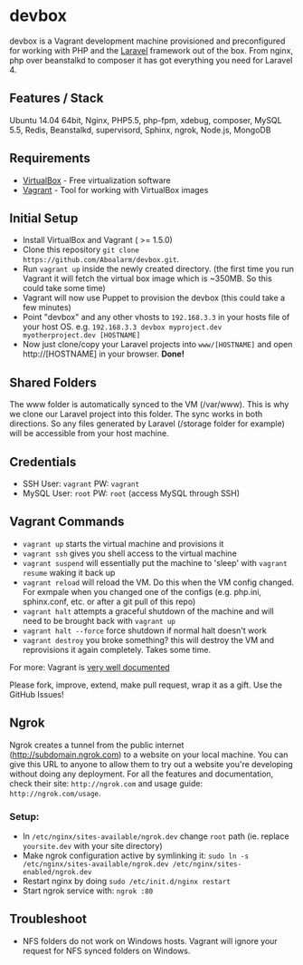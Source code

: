 devbox
======

devbox is a Vagrant development machine provisioned and preconfigured for working with PHP and the [Laravel](http://www.laravel.com) framework out of the box. From nginx, php over beanstalkd to composer it has got everything you need for Laravel 4.


## Features / Stack
Ubuntu 14.04 64bit, Nginx, PHP5.5, php-fpm, xdebug, composer, MySQL 5.5, Redis, Beanstalkd, supervisord, Sphinx, ngrok, Node.js, MongoDB



## Requirements

* [VirtualBox](https://www.virtualbox.org/wiki/Downloads) - Free virtualization software 
* [Vagrant](https://www.vagrantup.com) - Tool for working with VirtualBox images


## Initial Setup

* Install VirtualBox and Vagrant ( >= 1.5.0)
* Clone this repository `git clone https://github.com/Aboalarm/devbox.git`. 
* Run `vagrant up` inside the newly created directory. (the first time you run Vagrant it will fetch the virtual box image which is ~350MB. So this could take some time)
* Vagrant will now use Puppet to provision the devbox (this could take a few minutes)
* Point "devbox" and any other vhosts to `192.168.3.3` in your hosts file of your host OS. e.g. `192.168.3.3 devbox myproject.dev myotherproject.dev [HOSTNAME]` 
* Now just clone/copy your Laravel projects into `www/[HOSTNAME]` and open http://[HOSTNAME] in your browser. **Done!** 

## Shared Folders
The www folder is automatically synced to the VM (/var/www). This is why we clone our Laravel project into this folder. The sync works in both directions. So any files generated by Laravel (/storage folder for example) will be accessible from your host machine. 

## Credentials 
* SSH User: `vagrant` PW: `vagrant`
* MySQL User: `root` PW: `root` (access MySQL through SSH)

## Vagrant Commands

* `vagrant up` starts the virtual machine and provisions it
* `vagrant ssh` gives you shell access to the virtual machine
* `vagrant suspend` will essentially put the machine to 'sleep' with `vagrant resume` waking it back up
* `vagrant reload` will reload the VM. Do this when the VM config changed. For exmpale when you changed one of the configs (e.g. php.ini, sphinx.conf, etc. or after a git pull of this repo)
* `vagrant halt` attempts a graceful shutdown of the machine and will need to be brought back with `vagrant up`
* `vagrant halt --force` force shutdown if normal halt doesn't work
* `vagrant destroy` you broke something? this will destroy the VM and reprovisions it again completely. Takes some time.



For more: Vagrant is [very well documented](http://docs.vagrantup.com/v2/)

Please fork, improve, extend, make pull request, wrap it as a gift. Use the GitHub Issues!


## Ngrok 

Ngrok creates a tunnel from the public internet (http://subdomain.ngrok.com) to a website on your local machine. You can give this URL to anyone to allow them to try out a website you're developing without doing any deployment.
For all the features and documentation, check their site: `http://ngrok.com` and usage guide: `http://ngrok.com/usage`.

### Setup:
* In `/etc/nginx/sites-available/ngrok.dev` change `root` path (ie. replace `yoursite.dev` with your site directory)
* Make ngrok configuration active by symlinking it: `sudo ln -s /etc/nginx/sites-available/ngrok.dev /etc/nginx/sites-enabled/ngrok.dev`
* Restart nginx by doing `sudo /etc/init.d/nginx restart`
* Start ngrok service with: `ngrok :80`

## Troubleshoot

* NFS folders do not work on Windows hosts. Vagrant will ignore your request for NFS synced folders on Windows.